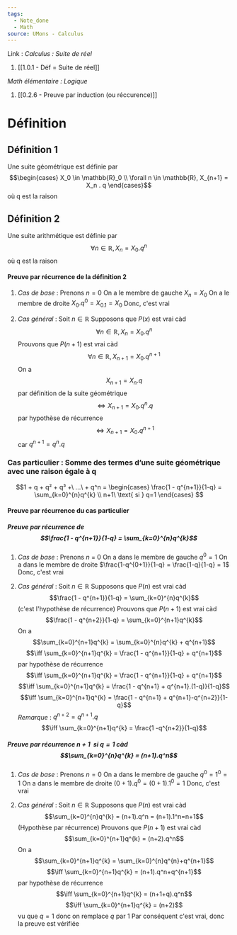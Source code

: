 ```yaml
---
tags:
  - Note_done
  - Math
source: UMons - Calculus
---
```


Link : 
_Calculus : Suite de réel_
1. [[1.0.1 - Déf = Suite de réel]]

_Math élémentaire : Logique_ 
1. [[0.2.6 - Preuve par induction (ou réccurence)]]
# Définition
## Définition 1
Une suite géométrique est définie par $$\begin{cases} X_0 \in \mathbb{R}_0 \\ \forall n \in \mathbb{R}, X_{n+1} = X_n . q \end{cases}$$ où q est la raison

## Définition 2
Une suite arithmétique est définie par $$\forall n \in \mathbb{R}, X_n = X_0 . q^n$$ où q est la raison

#### Preuve par récurrence de la définition 2
1. _Cas de base_ :
Prenons $n = 0$
On a le membre de gauche $X_n = X_0$ 
On a le membre de droite $X_0.q^0 = X_0.1 =X_0$
Donc, c'est vrai

2. _Cas général_ :
Soit $n \in \mathbb{R}$ 
Supposons que $P(x)$ est vrai càd $$\forall n \in \mathbb{R}, X_n = X_0 . q^n$$
Prouvons que $P(n+1)$ est vrai càd $$\forall n \in \mathbb{R}, X_{n+1} = X_0 . q^{n+1}$$
On a $$X_{n+1} = X_n.q$$ par définition de la suite géométrique
$$\iff X_{n+1} = X_0.q^n.q$$ par hypothèse de récurrence
$$\iff X_{n+1} = X_0.q^{n+1}$$ car $q^{n+1} = q^n.q$ 
### Cas particulier : Somme des termes d’une suite géométrique avec une raison égale à q
$$1 + q + q² + q³ +\ ...\ + q^n = \begin{cases} \frac{1 - q^{n+1}}{1-q} = \sum_{k=0}^{n}q^{k} \\ n+1\ \text{ si } q=1 \end{cases} $$
#### Preuve par récurrence du cas particulier
##### Preuve par récurrence de $$\frac{1 - q^{n+1}}{1-q} = \sum_{k=0}^{n}q^{k}$$
1. _Cas de base_ : 
Prenons $n$ = 0
On a dans le membre de gauche $q^0 = 1$ 
On a dans le membre de droite $\frac{1-q^{0+1}}{1-q} = \frac{1-q}{1-q} = 1$
Donc, c'est vrai

2. _Cas général_ :
Soit $n \in \mathbb{R}$ 
Supposons que $P(n)$ est vrai càd $$\frac{1 - q^{n+1}}{1-q} = \sum_{k=0}^{n}q^{k}$$ (c'est l'hypothèse de récurrence)
Prouvons que $P(n+1)$ est vrai càd $$\frac{1 - q^{n+2}}{1-q} = \sum_{k=0}^{n+1}q^{k}$$
On a $$\sum_{k=0}^{n+1}q^{k} = \sum_{k=0}^{n}q^{k} + q^{n+1}$$$$\iff \sum_{k=0}^{n+1}q^{k} = \frac{1 - q^{n+1}}{1-q} + q^{n+1}$$ par hypothèse de récurrence 
$$\iff \sum_{k=0}^{n+1}q^{k} = \frac{1 - q^{n+1}}{1-q} + q^{n+1}$$ $$\iff \sum_{k=0}^{n+1}q^{k} = \frac{1 - q^{n+1} + q^{n+1}.(1-q)}{1-q}$$ $$\iff \sum_{k=0}^{n+1}q^{k} = \frac{1 - q^{n+1} + q^{n+1}-q^{n+2}}{1-q}$$ _Remarque_ : $q^{n+2} = q^{n+1}.q$ 
$$\iff \sum_{k=0}^{n+1}q^{k} = \frac{1 -q^{n+2}}{1-q}$$ 
##### Preuve par récurrence $n+1\ \text{ si } q=1$ càd $$\sum_{k=0}^{n}q^{k} = (n+1).q^n$$ 
1. _Cas de base_ :
Prenons $n =0$ 
On a dans le membre de gauche $q^0 = 1^0= 1$ 
On a dans le membre de droite $(0+1).q^0 = (0+1).1^0 = 1$
Donc, c'est vrai

2. _Cas général_ :
Soit $n \in \mathbb{R}$ 
Supposons que $P(n)$ est vrai càd $$\sum_{k=0}^{n}q^{k} = (n+1).q^n = (n+1).1^n=n+1$$ (Hypothèse par récurrence)
Prouvons que $P(n+1)$ est vrai càd $$\sum_{k=0}^{n+1}q^{k} = (n+2).q^n$$
On a $$\sum_{k=0}^{n+1}q^{k} = \sum_{k=0}^{n}q^{n}+q^{n+1}$$ $$\iff \sum_{k=0}^{n+1}q^{k} = (n+1).q^n+q^{n+1}$$ par hypothèse de récurrence
$$\iff \sum_{k=0}^{n+1}q^{k} = (n+1+q).q^n$$$$\iff \sum_{k=0}^{n+1}q^{k} = (n+2)$$ vu que $q = 1$ donc on remplace $q$ par 1
Par conséquent c'est vrai, donc la preuve est vérifiée

